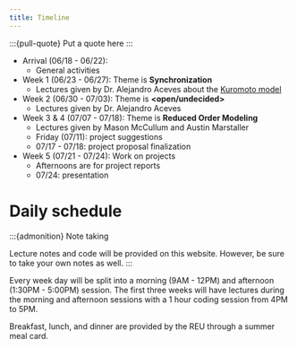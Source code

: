 ```yaml
---
title: Timeline
---
```


:::{pull-quote}
Put a quote here
:::

 - Arrival (06/18 - 06/22):
    - General activities
 - Week 1 (06/23 - 06/27): Theme is **Synchronization**
    - Lectures given by Dr. Alejandro Aceves about the [Kuromoto model](https://en.wikipedia.org/wiki/Kuramoto_model)
 - Week 2 (06/30 - 07/03): Theme is **<open/undecided>**
    - Lectures given by Dr. Alejandro Aceves
 - Week 3 & 4 (07/07 - 07/18): Theme is **Reduced Order Modeling**
    - Lectures given by Mason McCullum and Austin Marstaller
    - Friday (07/11): project suggestions
    - 07/17 - 07/18: project proposal finalization 
 - Week 5 (07/21 - 07/24): Work on projects
    - Afternoons are for project reports
    - 07/24: presentation

 # Daily schedule

:::{admonition} Note taking

Lecture notes and code will be provided on this website. However, be sure to take your own notes as well. 
:::

Every week day will be split into a morning (9AM - 12PM) and afternoon (1:30PM - 5:00PM) session. The first three weeks will have lectures during the morning and afternoon sessions with a 1 hour coding session from 4PM to 5PM. 

Breakfast, lunch, and dinner are provided by the REU through a summer meal card. 